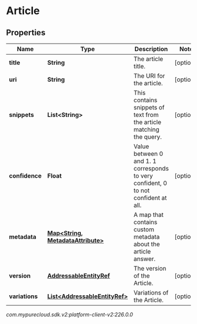 # Article


## Properties

| Name | Type | Description | Notes |
| ------------ | ------------- | ------------- | ------------- |
| **title** | **String** | The article title. |  [optional] |
| **uri** | **String** | The URI for the article. |  [optional] |
| **snippets** | **List&lt;String&gt;** | This contains snippets of text from the article matching the query. |  [optional] |
| **confidence** | **Float** | Value between 0 and 1. 1 corresponds to very confident, 0 to not confident at all. |  [optional] |
| **metadata** | [**Map&lt;String, MetadataAttribute&gt;**](MetadataAttribute) | A map that contains custom metadata about the article answer. |  [optional] |
| **version** | [**AddressableEntityRef**](AddressableEntityRef) | The version of the Article. |  [optional] |
| **variations** | [**List&lt;AddressableEntityRef&gt;**](AddressableEntityRef) | Variations of the Article. |  [optional] |




_com.mypurecloud.sdk.v2:platform-client-v2:226.0.0_
